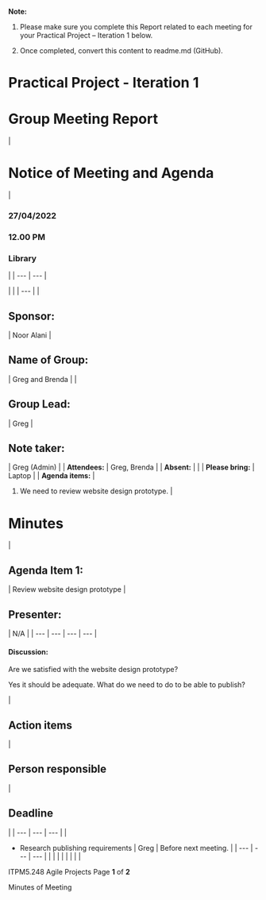 **Note:**

1. Please make sure you complete this Report related to each meeting for your Practical Project – Iteration 1 below.

2. Once completed, convert this content to readme.md (GitHub).

# **Practical Project - Iteration 1**

# Group Meeting Report

|


# **Notice of Meeting and Agenda**
 |
### 27/04/2022

### 12.00 PM

### Library
 |
| --- | --- |

|
 |
| --- |
|
## Sponsor:
 | Noor Alani |
## Name of Group:
 | Greg and Brenda |
|
## Group Lead:
 | Greg |
## Note taker:
 | Greg (Admin) |
| **Attendees:** | Greg, Brenda |
| **Absent:** |
 |
| **Please bring:** | Laptop |
| **Agenda items:** |
1. We need to review website design prototype.
 |

# Minutes

|
## Agenda Item 1:
 | Review website design prototype |
## Presenter:
 | N/A |
| --- | --- | --- | --- |

#### Discussion:

Are we satisfied with the website design prototype?

Yes it should be adequate. What do we need to do to be able to publish?

|
## Action items
 |
## Person responsible
 |
## Deadline
 |
| --- | --- | --- |
|
- Research publishing requirements
 | Greg | Before next meeting. |
| --- | --- | --- |
|
 |
 |
 |
|
 |
 |
 |

ITPM5.248 Agile Projects Page **1** of **2**

Minutes of Meeting
